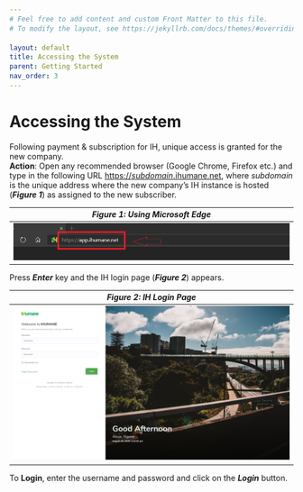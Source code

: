 ```yaml
---
# Feel free to add content and custom Front Matter to this file.
# To modify the layout, see https://jekyllrb.com/docs/themes/#overriding-theme-defaults

layout: default
title: Accessing the System
parent: Getting Started
nav_order: 3
---
```


# Accessing the System
Following payment & subscription for IH, unique access is granted for the new company.  
**Action**: Open any recommended browser (Google Chrome, Firefox etc.) and type in the following URL [https://*subdomain*.ihumane.net](), where *subdomain* is the unique address where the new company’s IH instance is hosted (***Figure 1***) as assigned to the new subscriber. 

| ***Figure 1: Using Microsoft Edge*** |
|:--:| 
| ![url](url.PNG) | 

Press ***Enter*** key and the IH login page (***Figure 2***) appears.

| ***Figure 2: IH Login Page*** |
|:--:| 
| ![login page](login-page.png) | 

To **Login**, enter the username and password and click on the ***Login*** button.